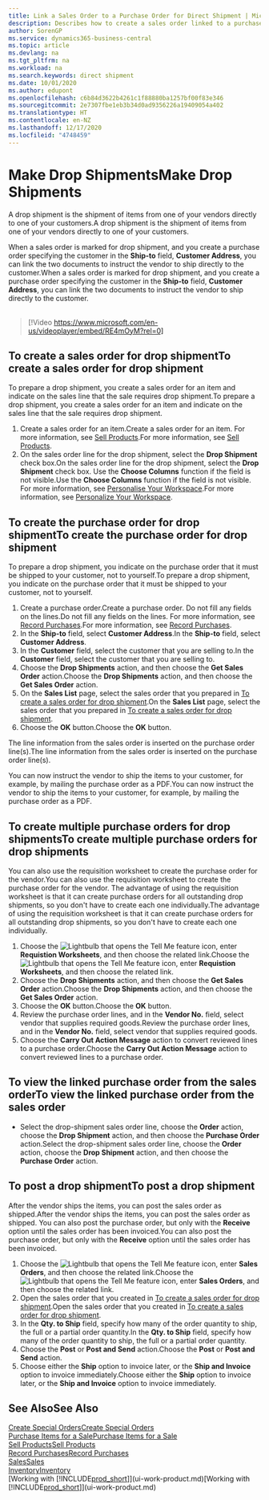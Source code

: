 ```yaml
---
title: Link a Sales Order to a Purchase Order for Direct Shipment | Microsoft Docs
description: Describes how to create a sales order linked to a purchase order to enable shipment directly from the vendor to the customer.
author: SorenGP
ms.service: dynamics365-business-central
ms.topic: article
ms.devlang: na
ms.tgt_pltfrm: na
ms.workload: na
ms.search.keywords: direct shipment
ms.date: 10/01/2020
ms.author: edupont
ms.openlocfilehash: c6b84d3622b4261c1f88880ba1257bf00f83e346
ms.sourcegitcommit: 2e7307fbe1eb3b34d0ad9356226a19409054a402
ms.translationtype: HT
ms.contentlocale: en-NZ
ms.lasthandoff: 12/17/2020
ms.locfileid: "4748459"
---
```

# <a name="make-drop-shipments"></a><span data-ttu-id="bc3c2-103">Make Drop Shipments</span><span class="sxs-lookup"><span data-stu-id="bc3c2-103">Make Drop Shipments</span></span>

<span data-ttu-id="bc3c2-104">A drop shipment is the shipment of items from one of your vendors directly to one of your customers.</span><span class="sxs-lookup"><span data-stu-id="bc3c2-104">A drop shipment is the shipment of items from one of your vendors directly to one of your customers.</span></span>

<span data-ttu-id="bc3c2-105">When a sales order is marked for drop shipment, and you create a purchase order specifying the customer in the **Ship-to** field, **Customer Address**, you can link the two documents to instruct the vendor to ship directly to the customer.</span><span class="sxs-lookup"><span data-stu-id="bc3c2-105">When a sales order is marked for drop shipment, and you create a purchase order specifying the customer in the **Ship-to** field, **Customer Address**, you can link the two documents to instruct the vendor to ship directly to the customer.</span></span>
<br><br>  
  
> [!Video https://www.microsoft.com/en-us/videoplayer/embed/RE4mOyM?rel=0]

## <a name="to-create-a-sales-order-for-drop-shipment"></a><span data-ttu-id="bc3c2-106">To create a sales order for drop shipment</span><span class="sxs-lookup"><span data-stu-id="bc3c2-106">To create a sales order for drop shipment</span></span>

<span data-ttu-id="bc3c2-107">To prepare a drop shipment, you create a sales order for an item and indicate on the sales line that the sale requires drop shipment.</span><span class="sxs-lookup"><span data-stu-id="bc3c2-107">To prepare a drop shipment, you create a sales order for an item and indicate on the sales line that the sale requires drop shipment.</span></span>

1. <span data-ttu-id="bc3c2-108">Create a sales order for an item.</span><span class="sxs-lookup"><span data-stu-id="bc3c2-108">Create a sales order for an item.</span></span> <span data-ttu-id="bc3c2-109">For more information, see [Sell Products](sales-how-sell-products.md).</span><span class="sxs-lookup"><span data-stu-id="bc3c2-109">For more information, see [Sell Products](sales-how-sell-products.md).</span></span>
2. <span data-ttu-id="bc3c2-110">On the sales order line for the drop shipment, select the **Drop Shipment** check box.</span><span class="sxs-lookup"><span data-stu-id="bc3c2-110">On the sales order line for the drop shipment, select the **Drop Shipment** check box.</span></span> <span data-ttu-id="bc3c2-111">Use the **Choose Columns** function if the field is not visible.</span><span class="sxs-lookup"><span data-stu-id="bc3c2-111">Use the **Choose Columns** function if the field is not visible.</span></span> <span data-ttu-id="bc3c2-112">For more information, see [Personalise Your Workspace](ui-personalization-user.md).</span><span class="sxs-lookup"><span data-stu-id="bc3c2-112">For more information, see [Personalize Your Workspace](ui-personalization-user.md).</span></span>

## <a name="to-create-the-purchase-order-for-drop-shipment"></a><span data-ttu-id="bc3c2-113">To create the purchase order for drop shipment</span><span class="sxs-lookup"><span data-stu-id="bc3c2-113">To create the purchase order for drop shipment</span></span>

<span data-ttu-id="bc3c2-114">To prepare a drop shipment, you indicate on the purchase order that it must be shipped to your customer, not to yourself.</span><span class="sxs-lookup"><span data-stu-id="bc3c2-114">To prepare a drop shipment, you indicate on the purchase order that it must be shipped to your customer, not to yourself.</span></span>

1. <span data-ttu-id="bc3c2-115">Create a purchase order.</span><span class="sxs-lookup"><span data-stu-id="bc3c2-115">Create a purchase order.</span></span> <span data-ttu-id="bc3c2-116">Do not fill any fields on the lines.</span><span class="sxs-lookup"><span data-stu-id="bc3c2-116">Do not fill any fields on the lines.</span></span> <span data-ttu-id="bc3c2-117">For more information, see [Record Purchases](purchasing-how-record-purchases.md).</span><span class="sxs-lookup"><span data-stu-id="bc3c2-117">For more information, see [Record Purchases](purchasing-how-record-purchases.md).</span></span>
2. <span data-ttu-id="bc3c2-118">In the **Ship-to** field, select **Customer Address**.</span><span class="sxs-lookup"><span data-stu-id="bc3c2-118">In the **Ship-to** field, select **Customer Address**.</span></span>
3. <span data-ttu-id="bc3c2-119">In the **Customer** field, select the customer that you are selling to.</span><span class="sxs-lookup"><span data-stu-id="bc3c2-119">In the **Customer** field, select the customer that you are selling to.</span></span>
4. <span data-ttu-id="bc3c2-120">Choose the **Drop Shipments** action, and then choose the **Get Sales Order** action.</span><span class="sxs-lookup"><span data-stu-id="bc3c2-120">Choose the **Drop Shipments** action, and then choose the **Get Sales Order** action.</span></span>
5. <span data-ttu-id="bc3c2-121">On the **Sales List** page, select the sales order that you prepared in [To create a sales order for drop shipment](sales-how-drop-shipment.md#to-create-a-sales-order-for-drop-shipment).</span><span class="sxs-lookup"><span data-stu-id="bc3c2-121">On the **Sales List** page, select the sales order that you prepared in [To create a sales order for drop shipment](sales-how-drop-shipment.md#to-create-a-sales-order-for-drop-shipment).</span></span>
6. <span data-ttu-id="bc3c2-122">Choose the **OK** button.</span><span class="sxs-lookup"><span data-stu-id="bc3c2-122">Choose the **OK** button.</span></span>

<span data-ttu-id="bc3c2-123">The line information from the sales order is inserted on the purchase order line(s).</span><span class="sxs-lookup"><span data-stu-id="bc3c2-123">The line information from the sales order is inserted on the purchase order line(s).</span></span>

<span data-ttu-id="bc3c2-124">You can now instruct the vendor to ship the items to your customer, for example, by mailing the purchase order as a PDF.</span><span class="sxs-lookup"><span data-stu-id="bc3c2-124">You can now instruct the vendor to ship the items to your customer, for example, by mailing the purchase order as a PDF.</span></span>     

## <a name="to-create-multiple-purchase-orders-for-drop-shipments"></a><span data-ttu-id="bc3c2-125">To create multiple purchase orders for drop shipments</span><span class="sxs-lookup"><span data-stu-id="bc3c2-125">To create multiple purchase orders for drop shipments</span></span>

<span data-ttu-id="bc3c2-126">You can also use the requisition worksheet to create the purchase order for the vendor.</span><span class="sxs-lookup"><span data-stu-id="bc3c2-126">You can also use the requisition worksheet to create the purchase order for the vendor.</span></span> <span data-ttu-id="bc3c2-127">The advantage of using the requisition worksheet is that it can create purchase orders for all outstanding drop shipments, so you don't have to create each one individually.</span><span class="sxs-lookup"><span data-stu-id="bc3c2-127">The advantage of using the requisition worksheet is that it can create purchase orders for all outstanding drop shipments, so you don't have to create each one individually.</span></span>

1. <span data-ttu-id="bc3c2-128">Choose the ![Lightbulb that opens the Tell Me feature](media/ui-search/search_small.png "Tell me what you want to do") icon, enter **Requistion Worksheets**, and then choose the related link.</span><span class="sxs-lookup"><span data-stu-id="bc3c2-128">Choose the ![Lightbulb that opens the Tell Me feature](media/ui-search/search_small.png "Tell me what you want to do") icon, enter **Requistion Worksheets**, and then choose the related link.</span></span>
2. <span data-ttu-id="bc3c2-129">Choose the **Drop Shipments** action, and then choose the **Get Sales Order** action.</span><span class="sxs-lookup"><span data-stu-id="bc3c2-129">Choose the **Drop Shipments** action, and then choose the **Get Sales Order** action.</span></span>
3. <span data-ttu-id="bc3c2-130">Choose the **OK** button.</span><span class="sxs-lookup"><span data-stu-id="bc3c2-130">Choose the **OK** button.</span></span>
4. <span data-ttu-id="bc3c2-131">Review the purchase order lines, and in the **Vendor No.** field, select vendor that supplies required goods.</span><span class="sxs-lookup"><span data-stu-id="bc3c2-131">Review the purchase order lines, and in the **Vendor No.** field, select vendor that supplies required goods.</span></span> 
5. <span data-ttu-id="bc3c2-132">Choose the **Carry Out Action Message** action to convert reviewed lines to a purchase order.</span><span class="sxs-lookup"><span data-stu-id="bc3c2-132">Choose the **Carry Out Action Message** action to convert reviewed lines to a purchase order.</span></span>

## <a name="to-view-the-linked-purchase-order-from-the-sales-order"></a><span data-ttu-id="bc3c2-133">To view the linked purchase order from the sales order</span><span class="sxs-lookup"><span data-stu-id="bc3c2-133">To view the linked purchase order from the sales order</span></span>

* <span data-ttu-id="bc3c2-134">Select the drop-shipment sales order line, choose the **Order** action, choose the **Drop Shipment** action, and then choose the **Purchase Order** action.</span><span class="sxs-lookup"><span data-stu-id="bc3c2-134">Select the drop-shipment sales order line, choose the **Order** action, choose the **Drop Shipment** action, and then choose the **Purchase Order** action.</span></span>

## <a name="to-post-a-drop-shipment"></a><span data-ttu-id="bc3c2-135">To post a drop shipment</span><span class="sxs-lookup"><span data-stu-id="bc3c2-135">To post a drop shipment</span></span>

<span data-ttu-id="bc3c2-136">After the vendor ships the items, you can post the sales order as shipped.</span><span class="sxs-lookup"><span data-stu-id="bc3c2-136">After the vendor ships the items, you can post the sales order as shipped.</span></span> <span data-ttu-id="bc3c2-137">You can also post the purchase order, but only with the **Receive** option until the sales order has been invoiced.</span><span class="sxs-lookup"><span data-stu-id="bc3c2-137">You can also post the purchase order, but only with the **Receive** option until the sales order has been invoiced.</span></span>

1. <span data-ttu-id="bc3c2-138">Choose the ![Lightbulb that opens the Tell Me feature](media/ui-search/search_small.png "Tell me what you want to do") icon, enter **Sales Orders**, and then choose the related link.</span><span class="sxs-lookup"><span data-stu-id="bc3c2-138">Choose the ![Lightbulb that opens the Tell Me feature](media/ui-search/search_small.png "Tell me what you want to do") icon, enter **Sales Orders**, and then choose the related link.</span></span>
2. <span data-ttu-id="bc3c2-139">Open the sales order that you created in [To create a sales order for drop shipment](#to-create-a-sales-order-for-drop-shipment).</span><span class="sxs-lookup"><span data-stu-id="bc3c2-139">Open the sales order that you created in [To create a sales order for drop shipment](#to-create-a-sales-order-for-drop-shipment).</span></span>
3. <span data-ttu-id="bc3c2-140">In the **Qty. to Ship** field, specify how many of the order quantity to ship, the full or a partial order quantity.</span><span class="sxs-lookup"><span data-stu-id="bc3c2-140">In the **Qty. to Ship** field, specify how many of the order quantity to ship, the full or a partial order quantity.</span></span>
4. <span data-ttu-id="bc3c2-141">Choose the **Post** or **Post and Send** action.</span><span class="sxs-lookup"><span data-stu-id="bc3c2-141">Choose the **Post** or **Post and Send** action.</span></span>
5. <span data-ttu-id="bc3c2-142">Choose either the **Ship** option to invoice later, or the **Ship and Invoice** option to invoice immediately.</span><span class="sxs-lookup"><span data-stu-id="bc3c2-142">Choose either the **Ship** option to invoice later, or the **Ship and Invoice** option to invoice immediately.</span></span>

## <a name="see-also"></a><span data-ttu-id="bc3c2-143">See Also</span><span class="sxs-lookup"><span data-stu-id="bc3c2-143">See Also</span></span>

[<span data-ttu-id="bc3c2-144">Create Special Orders</span><span class="sxs-lookup"><span data-stu-id="bc3c2-144">Create Special Orders</span></span>](sales-how-to-create-special-orders.md)  
[<span data-ttu-id="bc3c2-145">Purchase Items for a Sale</span><span class="sxs-lookup"><span data-stu-id="bc3c2-145">Purchase Items for a Sale</span></span>](purchasing-how-purchase-products-sale.md)  
[<span data-ttu-id="bc3c2-146">Sell Products</span><span class="sxs-lookup"><span data-stu-id="bc3c2-146">Sell Products</span></span>](sales-how-sell-products.md)  
[<span data-ttu-id="bc3c2-147">Record Purchases</span><span class="sxs-lookup"><span data-stu-id="bc3c2-147">Record Purchases</span></span>](purchasing-how-record-purchases.md)  
[<span data-ttu-id="bc3c2-148">Sales</span><span class="sxs-lookup"><span data-stu-id="bc3c2-148">Sales</span></span>](sales-manage-sales.md)  
[<span data-ttu-id="bc3c2-149">Inventory</span><span class="sxs-lookup"><span data-stu-id="bc3c2-149">Inventory</span></span>](inventory-manage-inventory.md)  
<span data-ttu-id="bc3c2-150">[Working with [!INCLUDE[prod_short](includes/prod_short.md)]](ui-work-product.md)</span><span class="sxs-lookup"><span data-stu-id="bc3c2-150">[Working with [!INCLUDE[prod_short](includes/prod_short.md)]](ui-work-product.md)</span></span>
